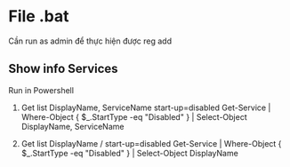 # File .bat

Cần run as admin để thực hiện được reg add

## Show info Services

Run in Powershell

1. Get list DisplayName, ServiceName start-up=disabled
Get-Service | Where-Object { $_.StartType -eq "Disabled" } | Select-Object DisplayName, ServiceName

2. Get list DisplayName / start-up=disabled
Get-Service | Where-Object { $_.StartType -eq "Disabled" } | Select-Object DisplayName
